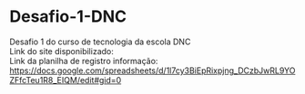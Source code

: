 # Desafio-1-DNC
Desafio 1 do curso de tecnologia da escola DNC <br>
Link do site disponibilizado: <br>
Link da planilha de registro informação: https://docs.google.com/spreadsheets/d/1l7cy3BiEpRixpjng_DCzbJwRL9YOZFfcTeu1R8_EIQM/edit#gid=0
